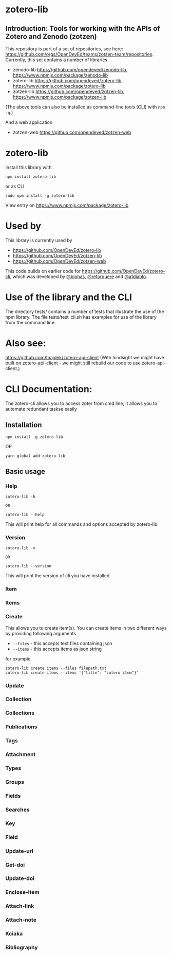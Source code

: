 # zotero-lib

## Introduction: Tools for working with the APIs of Zotero and Zenodo (zotzen)

This repository is part of a set of repositories, see here: https://github.com/orgs/OpenDevEd/teams/zotzen-team/repositories. Currently, this set contains a number of libraries

- zenodo-lib https://github.com/opendeved/zenodo-lib, https://www.npmjs.com/package/zenodo-lib
- zotero-lib https://github.com/opendeved/zotero-lib, https://www.npmjs.com/package/zotero-lib
- zotzen-lib https://github.com/opendeved/zotzen-lib, https://www.npmjs.com/package/zotzen-lib

(The above tools can also be installed as command-line tools (CLI) with `npm -g`.)

And a web application

- zotzen-web https://github.com/opendeved/zotzen-web

# zotero-lib

Install this library with

```
npm install zotero-lib
```

or as CLI

```
sudo npm install -g zotero-lib
```

View entry on https://www.npmjs.com/package/zotero-lib

# Used by

This library is currently used by

- https://github.com/OpenDevEd/zotero-lib
- https://github.com/OpenDevEd/zotzen-lib
- https://github.com/OpenDevEd/zotzen-web

This code builds on earlier code for https://github.com/OpenDevEd/zotero-cli, which was developed by [@bjohas](https://github.com/bjohas), [@retorquere](https://github.com/retorquere) and [@a1diablo](https://github.com/a1diablo).

# Use of the library and the CLI

The directory tests/ contains a number of tests that illustrate the
use of the npm library. The file tests/test_cli.sh has examples for
use of the library from the command line.

# Also see:

https://github.com/tnajdek/zotero-api-client (With hindsight we might have built on zotero-api-client - we might still rebuild our code to use zotero-api-client.)

# CLI Documentation:

The zotero-cli allows you to access zoter from cmd line, it allows you to automate redundant taskse easily

## Installation

`npm install -g zotero-lib`

OR

`yarn global add zotero-lib`

## Basic usage

### Help

```
zotero-lib -h

OR

zotero-lib --help
```

This will print help for all commands and options accepted by zotero-lib

### Version

```
zotero-lib -v

OR

zotero-lib --version
```

This will print the version of cli you have installed

### Item

### Items

### Create

This allows you to create item(s). You can create items in two different ways by providing following arguments

- `--files` - this accepts text files containing json
- `--items` - this accepts items as json string

for example

```
zotero-lib create items --files filepath.txt
zotero-lib create items --items '{"title": "zotero item"}'
```

### Update

### Collection

### Collections

### Publications

### Tags

### Attachment

### Types

### Groups

### Fields

### Searches

### Key

### Field

### Update-url

### Get-doi

### Update-doi

### Enclose-item

### Attach-link

### Attach-note

### Kciaka

### Bibliography
